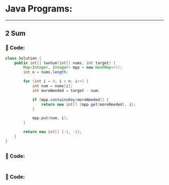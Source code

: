 # Java Programs:

---

## 2 Sum

### 📄 Code:

```java
class Solution {
    public int[] twoSum(int[] nums, int target) {
        Map<Integer, Integer> mpp = new HashMap<>();
        int n = nums.length;

        for (int i = 0; i < n; i++) {
            int num = nums[i];
            int moreNeeded = target - num;

            if (mpp.containsKey(moreNeeded)) {
                return new int[] {mpp.get(moreNeeded), i};
            }

            mpp.put(num, i);  
        }

        return new int[] {-1, -1}; 
    }
}
```

## 

### 📄 Code:

```java

```

## 

### 📄 Code:

```java

```